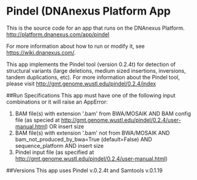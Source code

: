 <!-- dx-header -->
# Pindel (DNAnexus Platform App

This is the source code for an app that runs on the DNAnexus Platform.
http://platform.dnanexus.com/app/pindel

For more information about how to run or modify it, see
https://wiki.dnanexus.com/.
<!-- /dx-header -->
This app implements the Pindel tool (version 0.2.4t) for detection of structural variants (large deletions, medium sized insertions, inversions, tandem duplications, etc). 
For more information about the Pindel tool, please visit http://gmt.genome.wustl.edu/pindel/0.2.4/index

##Run Specifications
This app must have one of the following input combinations or it will raise an AppError:
1.  BAM file(s) with extension '.bam' from BWA/MOSAIK AND BAM config file (as specied at http://gmt.genome.wustl.edu/pindel/0.2.4/user-manual.html) OR insert size
2.  BAM file(s) with extension '.bam' not from BWA/MOSAIK AND bam_not_produced_by_bwa=True (default=False) AND sequence_platform AND insert size
3.  Pindel input file (as specified at http://gmt.genome.wustl.edu/pindel/0.2.4/user-manual.html)

##Versions
This app uses Pindel v.0.2.4t and Samtools v.0.1.19


